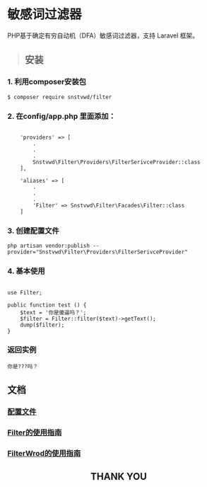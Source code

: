 # 敏感词过滤器

PHP基于确定有穷自动机（DFA）敏感词过滤器，支持 Laravel 框架。

> ## 安装

### 1. 利用composer安装包

```
$ composer require snstvwd/filter
```

### 2. 在config/app.php 里面添加：

```

    'providers' => [
        .
        .
        .
        Snstvwd\Filter\Providers\FilterSerivceProvider::class
    ],
    
    'aliases' => [
        .
        .
        .
        'Filter' => Snstvwd\Filter\Facades\Filter::class
    ]

```

### 3. 创建配置文件

```
php artisan vendor:publish --provider="Snstvwd\Filter\Providers\FilterSerivceProvider"
```

### 4. 基本使用

```

use Filter;

public function test () {
    $text = '你是傻逼吗？';
    $filter = Filter::filter($text)->getText();
    dump($filter);
}
```

### 返回实例

```
你是???吗？
```

## 文档

### [配置文件](./doc/setting.md)
### [Filter的使用指南](./doc/filter.md)
### [FilterWrod的使用指南](./doc/filterword.md)

## <center>THANK YOU</center>